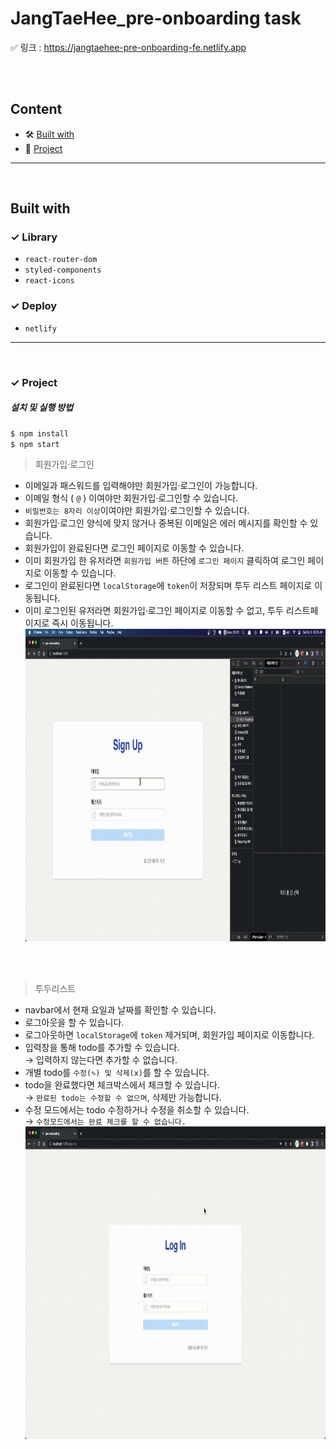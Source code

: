 <div>
    <h1>JangTaeHee_pre-onboarding task</h1>
    <span>✅ 링크 : </span>
    <a display="block" href="https://jangtaehee-pre-onboarding-fe.netlify.app" >
      https://jangtaehee-pre-onboarding-fe.netlify.app
    </a>
</div>

<br /><br />

## Content

- 🛠 [Built with](#built-with)
- 🚀 [Project](#project)

---

<br />

## Built with

### ✓ Library

- `react-router-dom`
- `styled-components`
- `react-icons`

### ✓ Deploy

- `netlify`

---

<br />

### ✓ Project

##### 설치 및 실행 방법

```zsh
$ npm install
$ npm start
```

> 회원가입·로그인

- 이메일과 패스워드를 입력해야만 회원가입·로그인이 가능합니다.
- 이메일 형식 ( `@` ) 이여야만 회원가입·로그인할 수 있습니다.
- `비밀번호는 8자리 이상`이여야만 회원가입·로그인할 수 있습니다.
- 회원가입·로그인 양식에 맞지 않거나 중복된 이메일은 에러 메시지를 확인할 수 있습니다.
- 회원가입이 완료된다면 로그인 페이지로 이동할 수 있습니다.
- 이미 회원가입 한 유저라면 `회원가입 버튼` 하단에 `로그인 페이지` 클릭하여 로그인 페이지로 이동할 수 있습니다.
- 로그인이 완료된다면 `localStorage`에 `token`이 저장되며 투두 리스트 페이지로 이동됩니다.
- 이미 로그인된 유저라면 회원가입·로그인 페이지로 이동할 수 없고, 투두 리스트페이지로 즉시 이동됩니다.
  <br />
  <img height="500" src="./preview/enter.gif" />

<br /><br />

> 투두리스트

- navbar에서 현재 요일과 날짜를 확인할 수 있습니다.
- 로그아웃을 할 수 있습니다.
- 로그아웃하면 `localStorage`에 `token` 제거되며, 회원가입 페이지로 이동합니다.
- 입력창을 통해 todo를 추가할 수 있습니다.  
  → 입력하지 않는다면 추가할 수 없습니다.
- 개별 todo를 `수정(✎) 및 삭제(ⅹ)`를 할 수 있습니다.
- todo을 완료했다면 체크박스에서 체크할 수 있습니다.  
  → `완료된 todo는 수정할 수 없으며`, 삭제만 가능합니다.
- 수정 모드에서는 todo 수정하거나 수정을 취소할 수 있습니다.  
   → `수정모드에서는 완료 체크를 할 수 없습니다.`
  <br />
  <img height="500" src="./preview/todolist.gif" />

<br /><br />
